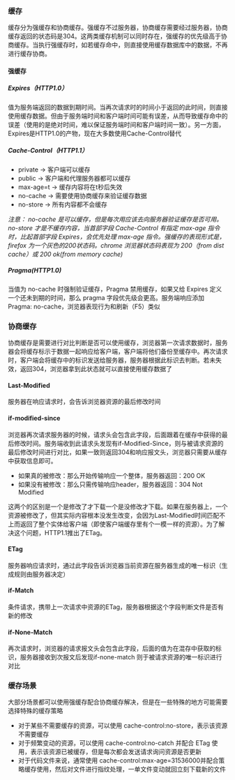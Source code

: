 ### 缓存
缓存分为强缓存和协商缓存。强缓存不过服务器，协商缓存需要经过服务器，协商缓存返回的状态码是304。这两类缓存机制可以同时存在，强缓存的优先级高于协商缓存。当执行强缓存时，如若缓存命中，则直接使用缓存数据库中的数据，不再进行缓存协商。

#### 强缓存
##### Expires（HTTP1.0）
值为服务端返回的数据到期时间。当再次请求时的时间小于返回的此时间，则直接使用缓存数据。但由于服务端时间和客户端时间可能有误差，从而导致缓存命中的误差（使用的是绝对时间，难以保证服务端时间和客户端时间一致）。另一方面，Expires是HTTP1.0的产物，现在大多数使用Cache-Control替代

##### Cache-Control（HTTP1.1）
 - private -> 客户端可以缓存
 - public -> 客户端和代理服务器都可以缓存
 - max-age=t -> 缓存内容将在t秒后失效
 - no-cache -> 需要使用协商缓存来验证缓存数据
 - no-store -> 所有内容都不会缓存

*注意： no-cache 是可以缓存，但是每次用应该去向服务器验证缓存是否可用。no-store 才是不缓存内容，当首部字段 Cache-Control 有指定 max-age 指令时，比起首部字段 Expires，会优先处理 max-age 指令。强缓存的表现形式是，firefox 为一个灰色的200状态码。chrome 浏览器状态码表现为 200（from dist cache）或 200 ok(from memory cache)*


##### Pragma(HTTP1.0)
当值为 no-cache 时强制验证缓存，Pragma 禁用缓存，如果又给 Expires 定义一个还未到期的时间，那么 pragma 字段优先级会更高。服务端响应添加 Pragma: no-cache，浏览器表现行为和刷新（F5）类似

### 协商缓存
协商缓存是需要进行对比判断是否可以使用缓存，浏览器第一次请求数据时，服务器会将缓存标示于数据一起响应给客户端，客户端将他们备份至缓存中。再次请求时，客户端会将缓存中的标识发送给服务器，服务器根据此标识去判断。若未失效，返回304，浏览器拿到此状态就可以直接使用缓存数据了

#### Last-Modified 
服务器在响应请求时，会告诉浏览器资源的最后修改时间

#### if-modified-since 
浏览器再次请求服务器的时候，请求头会包含此字段，后面跟着在缓存中获得的最后修改时间。服务端收到此请求头发现有if-Modified-Since，则与被请求资源的最后修改时间进行对比，如果一致则返回304和响应报文头，浏览器只需要从缓存中获取信息即可。
  - 如果真的被修改：那么开始传输响应一个整体，服务器返回：200 OK
  - 如果没有被修改：那么只需传输响应header，服务器返回：304 Not Modified

  这两个的区别是一个是修改了才下载一个是没修改才下载。如果在服务器上，一个资源被修改了，但其实际内容根本没发生改变，会因为Last-Modified时间匹配不上而返回了整个实体给客户端（即使客户端缓存里有个一模一样的资源）。为了解决这个问题，HTTP1.1推出了ETag。

#### ETag
服务器响应请求时，通过此字段告诉浏览器当前资源在服务器生成的唯一标识（生成规则由服务器决定）

#### if-Match 
条件请求，携带上一次请求中资源的ETag，服务器根据这个字段判断文件是否有新的修改

#### if-None-Match 
再次请求时，浏览器的请求报文头会包含此字段，后面的值为在混存中获取的标识，服务器接收到次报文后发现if-none-match 则于被请求资源的唯一标识进行对比


### 缓存场景
大部分场景都可以使用强缓存配合协商缓存解决，但是在一些特殊的地方可能需要选择特殊的缓存策略
 - 对于某些不需要缓存的资源，可以使用 cache-control:no-store，表示该资源不需要缓存
 - 对于频繁变动的资源，可以使用 cache-control:no-catch 并配合 ETag 使用，表示该资源已被缓存，但是每次都会发送请求询问资源是否更新
 - 对于代码文件来说，通常使用 cache-control:max-age=31536000并配合策略缓存使用，然后对文件进行指纹处理，一单文件变动就回立刻下载新的文件













